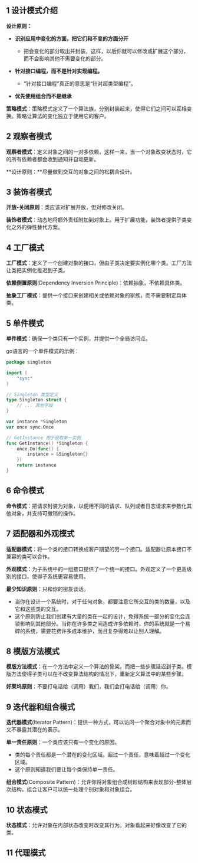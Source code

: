 ## 1 设计模式介绍

**设计原则：**

- **识别应用中变化的方面，把它们和不变的方面分开**
  - 把会变化的部分取出并封装，这样，以后你就可以修改或扩展这个部分，而不会影响其他不需要变化的部分。


- **针对接口编程，而不是针对实现编程。**
  - “针对接口编程”真正的意思是“针对超类型编程”。

- **优先使用组合而不是继承**

**策略模式**：策略模式定义了一个算法族，分别封装起来，使得它们之间可以互相变换。策略让算法的变化独立于使用它的客户。

## 2 观察者模式

**观察者模式**：定义对象之间的一对多依赖，这样一来，当一个对象改变状态时，它的所有依赖者都会收到通知并自动更新。

**设计原则：**尽量做到交互的对象之间的松耦合设计。

## 3 装饰者模式

**开放-关闭原则**：类应该对扩展开放，但对修改关闭。

**装饰者模式**：动态地将额外责任附加到对象上。用于扩展功能，装饰者提供子类变化之外的弹性替代方案。

## 4 工厂模式

**工厂模式**：定义了一个创建对象的接口，但由子类决定要实例化哪个类。工厂方法让类把实例化推迟到子类。

**依赖倒置原则**(Dependency Inversion Principle)：依赖抽象，不依赖具体类。

**抽象工厂模式**：提供一个接口来创建相关或依赖对象的家族，而不需要制定具体类。

## 5 单件模式

**单件模式**：确保一个类只有一个实例，并提供一个全局访问点。

go语言的一个单件模式的示例：

```go
package singleton

import (
	"sync"
)

// Singleton 类型定义
type Singleton struct {
	// ... 其他字段
}

var instance *Singleton
var once sync.Once

// GetInstance 用于获取单一实例
func GetInstance() *Singleton {
	once.Do(func() {
		instance = &Singleton{}
	})
	return instance
}
```

## 6 命令模式

**命令模式**：把请求封装为对象，以便用不同的请求、队列或者日志请求来参数化其他对象，并支持可撤销的操作。

## 7 适配器和外观模式

**适配器模式**：将一个类的接口转换成客户期望的另一个接口。适配器让原本接口不兼容的类可以合作。

**外观模式**：为子系统中的一组接口提供了一个统一的接口。外观定义了一个更高级别的接口，使得子系统更容易使用。

**最少知识原则**：只和你的密友谈话。

- 当你在设计一个系统时，对于任何对象，都要注意它所交互的类的数量，以及它和这些类的交互。
- 这个原则防止我们创建有大量的类在一起的设计，免得系统一部分的变化会连锁影响到其他部分。当你在许多类之间造成许多依赖时，你的系统就是一个易碎的系统，需要花费许多成本维护，而且复杂得难以让别人理解。

## 8 模版方法模式

**模版方法模式**：在一个方法中定义一个算法的骨架，而把一些步骤延迟到子类。模版方法使得子类可以在不改变算法结构的情况下，重新定义算法中的某些步骤。

**好莱坞原则**：不要打电话给（调用）我们，我们会打电话给（调用）你。

## 9 迭代器和组合模式

**迭代器模式**(Iterator Pattern)：提供一种方式，可以访问一个聚合对象中的元素而又不暴露其潜在的表示。

**单一责任原则**：一个类应该只有一个变化的原因。

- 类的每个责任都是一个潜在的变化区域。超过一个责任，意味着超过一个变化区域。
- 这个原则知道我们要让每个类保持单一责任。

**组合模式**(Composite Pattern)：允许你将对象组合成树形结构来表现部分-整体层次结构。组合让客户可以统一处理个别对象和对象组合。

## 10 状态模式

**状态模式**：允许对象在内部状态改变时改变其行为。对象看起来好像改变了它的类。

## 11 代理模式

